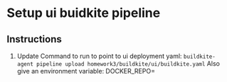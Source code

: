 # Setup ui buidkite pipeline

## Instructions
1. Update Command to run to point to ui deployment yaml:
`buildkite-agent pipeline upload homework3/buildkite/ui/buildkite.yaml`
Also give an environment variable:
DOCKER_REPO=<your docker repo name>